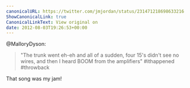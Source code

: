 ```yaml
---
canonicalURL: https://twitter.com/jmjordan/status/231471218698633216
ShowCanonicalLink: true
CanonicalLinkText: View original on
date: 2012-08-03T19:26:53+00:00
---
```

@MalloryDyson:

> "The trunk went eh-eh and all of a sudden,
> four 15's didn't see no wires, and then I heard BOOM from the amplifiers"  #ithappened #throwback

That song was my jam!